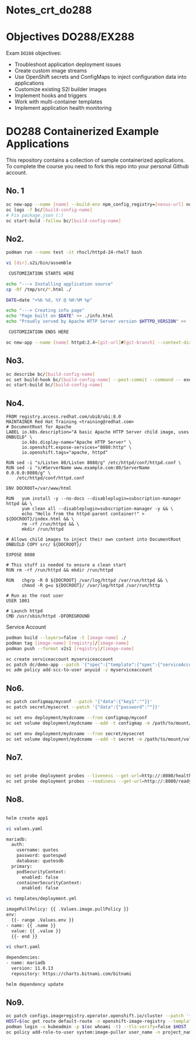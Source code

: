 # Notes_crt_do288

# Objectives DO288/EX288

Exam `DO288` objectives:

- Troubleshoot application deployment issues
- Create custom image streams
- Use OpenShift secrets and ConfigMaps to inject configuration data into applications
- Customize existing S2I builder images
- Implement hooks and triggers
- Work with multi-container templates
- Implement application health monitoring

# DO288 Containerized Example Applications

This repository contains a collection of sample containerized applications.  To complete the course you need to fork this repo into your personal Github account.

## No. 1

```sh
oc new-app --name [name] --build-env npm_config_registry=[nexus-url] nodejs:16-ubi8~[git-url]#[git-branch] --context-dir[git-context-dir]
oc logs -f bc/[build-config-name]
# Fix package.json (:)
oc start-buld -follow bc/[build-config-name]
```

## No2. 

```sh
podman run --name test -it rhscl/httpd-24-rhel7 bash

vi [dir].s2i/bin/assemble

 CUSTOMIZATION STARTS HERE 

echo "---> Installing application source"
cp -Rf /tmp/src/*.html ./

DATE=date "+%b %d, %Y @ %H:%M %p"

echo "---> Creating info page"
echo "Page built on $DATE" >> ./info.html
echo "Proudly served by Apache HTTP Server version $HTTPD_VERSION" >> ./info.html

 CUSTOMIZATION ENDS HERE 

oc new-app --name [name] httpd:2.4~[git-url]#[git-branch] --context-dir[git-context-dir]
```

## No3. 

```sh
oc describe bc/[build-config-name]
oc set build-hook bc/[build-config-name] --post-commit --command -- exec python smthg.py 
oc start-build bc/[build-config-name]
```


## No4. 

```docker
FROM registry.access.redhat.com/ubi8/ubi:8.0 
MAINTAINER Red Hat Training <training@redhat.com>
# DocumentRoot for Apache
LABEL io.k8s.description="A basic Apache HTTP Server child image, uses ONBUILD" \
      io.k8s.display-name="Apache HTTP Server" \
      io.openshift.expose-services="8080:http" \
      io.openshift.tags="apache, httpd"

RUN sed -i "s/Listen 80/Listen 8080/g" /etc/httpd/conf/httpd.conf \
RUN sed -i "s/#ServerName www.example.com:80/ServerName 0.0.0.0:8080/g" \
    /etc/httpd/conf/httpd.conf

ENV DOCROOT=/var/www/html

RUN   yum install -y --no-docs --disableplugin=subscription-manager httpd && \ 
      yum clean all --disableplugin=subscription-manager -y && \
      echo "Hello from the httpd-parent container!" > ${DOCROOT}/index.html && \
      rm -rf /run/httpd && \
      mkdir /run/httpd

# Allows child images to inject their own content into DocumentRoot
ONBUILD COPY src/ ${DOCROOT}/ 

EXPOSE 8080

# This stuff is needed to ensure a clean start
RUN rm -rf /run/httpd && mkdir /run/httpd

RUN   chgrp -R 0 ${DOCROOT} /var/log/httpd /var/run/httpd && \
      chmod -R g=u ${DOCROOT}/ /var/log/httpd /var/run/http

# Run as the root user
USER 1001

# Launch httpd
CMD /usr/sbin/httpd -DFOREGROUND
```

Service Account

```sh
podman build --layers=false -t [image-name] ./
podman tag [image-name] [registry]/[image-name]
podman push --format v2s1 [registry]/[image-name]

oc create serviceaccount myserviceaccount
oc patch dc/demo-app --patch '{"spec":{"template":{"spec":{"serviceAccountName": "myserviceaccount"}}}}'
oc adm policy add-scc-to-user anyuid -z myserviceaccount
```


## No6. 

```sh
oc patch configmap/myconf --patch '{"data":{"key1":""}}'
oc patch secret/mysecret --patch '{"data":{"password":""}}'

oc set env deployment/mydcname --from configmap/myconf
oc set volume deployment/mydcname --add -t configmap -m /path/to/mount/volume --name myvol --configmap-name myconf

oc set env deployment/mydcname --from secret/mysecret
oc set volume deployment/mydcname --add -t secret -m /path/to/mount/volume --name myvol --secret-name mysecret
```

## No7. 

```sh

oc set probe deployment probes --liveness --get-url=http://:8080/healthz --initial-delay-seconds=2 --timeout-seconds=2
oc set probe deployment probes --readiness --get-url=http://:8080/ready --initial-delay-seconds=2 --timeout-seconds=2

```

## No8. 

```sh

helm create app1

vi values.yaml

mariadb:
  auth:
    username: quotes
    password: quotespwd
    database: quotesdb
  primary:
    podSecurityContext:
      enabled: false
    containerSecurityContext:
      enabled: false

vi templates/deployment.yml

imagePullPolicy: {{ .Values.image.pullPolicy }}
env:
  {{- range .Values.env }}
- name: {{ .name }}
  value: {{ .value }}
  {{- end }}

vi chart.yaml

dependencies:
- name: mariadb
  version: 11.0.13
  repository: https://charts.bitnami.com/bitnami

helm dependency update
```

## No9. 

```sh
oc patch configs.imageregistry.operator.openshift.io/cluster --patch '{"spec":{"defaultRoute":true}}' --type=merge
HOST=$(oc get route default-route -n openshift-image-registry --template='{{ .spec.host }}')
podman login -u kubeadmin -p $(oc whoami -t) --tls-verify=false $HOST
oc policy add-role-to-user system:image-puller user_name -n project_name
```
